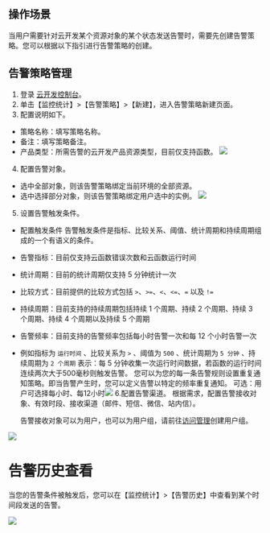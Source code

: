 ## 操作场景
当用户需要针对云开发某个资源对象的某个状态发送告警时，需要先创建告警策略。您可以根据以下指引进行告警策略的创建。

## 告警策略管理
1. 登录 [云开发控制台](https://console.cloud.tencent.com/tcb/alarmPolicy)。
2. 单击【监控统计】>【告警策略】>【新建】，进入告警策略新建页面。
3. 配置说明如下。
 - 策略名称：填写策略名称。
 - 备注：填写策略备注。
 - 产品类型：所需告警的云开发产品资源类型，目前仅支持函数。
   ![](https://main.qcloudimg.com/raw/6608c7bdabdc049b3ee65b0dd131c3e5.png)
4. 配置告警对象。

 - 选中全部对象，则该告警策略绑定当前环境的全部资源。
 - 选中选择部分对象，则该告警策略绑定用户选中的实例。
   ![](https://main.qcloudimg.com/raw/be4d8eac19f9e14be040bfeca680b3ae.png)
5. 设置告警触发条件。

 - 配置触发条件
    告警触发条件是指标、比较关系、阈值、统计周期和持续周期组成的一个有语义的条件。
  - 告警指标：目前仅支持云函数错误次数和云函数运行时间
  - 统计周期：目前的统计周期仅支持 5 分钟统计一次
  - 比较方式：目前提供的比较方式包括 `>`、`>=`、`<`、`<=`、`=` 以及 `!=`
  - 持续周期：目前支持的持续周期包括持续 1 个周期、持续 2 个周期、持续 3 个周期、持续 4 个周期以及持续 5 个周期
  - 告警频率：目前支持的告警频率包括每小时告警一次和每 12 个小时告警一次
 - 例如指标为 `运行时间` 、比较关系为 `>` 、阈值为 `500` 、统计周期为 `5 分钟` 、持续周期为 `2 个周期` 表示：每 5 分钟收集一次运行时间数据，若函数的运行时间连续两次大于500毫秒则触发告警。
    您可以为您的每一条告警规则设置重复通知策略。即当告警产生时，您可以定义告警以特定的频率重复通知。
    可选：用户可选择每小时、每12小时![](https://main.qcloudimg.com/raw/508ed121bab649df45d885ad3760f7aa.png)
    6.配置告警渠道。
    根据需求，配置告警接收对象、有效时段、接收渠道（邮件、短信、微信、站内信）。

    告警接收对象可以为用户，也可以为用户组，请前往[访问管理](https://console.cloud.tencent.com/cam/groups)创建用户组。

![](https://main.qcloudimg.com/raw/422bae01ac77ee141543e6ecc9510c54.png)

# 告警历史查看

当您的告警条件被触发后，您可以在【监控统计】>【告警历史】中查看到某个时间段发送的告警。

![](https://main.qcloudimg.com/raw/ecdf2ba8ac62437ccc758e85c2e466ae.png)